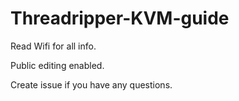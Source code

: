 # Threadripper-KVM-guide

Read Wifi for all info.

Public editing enabled.

Create issue if you have any questions.
